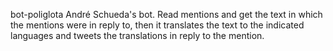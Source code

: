 bot-poliglota
André Schueda's bot. Read mentions and get the text in which the mentions were in reply to, 
then it translates the text to the indicated languages and tweets the translations in reply to the mention.

